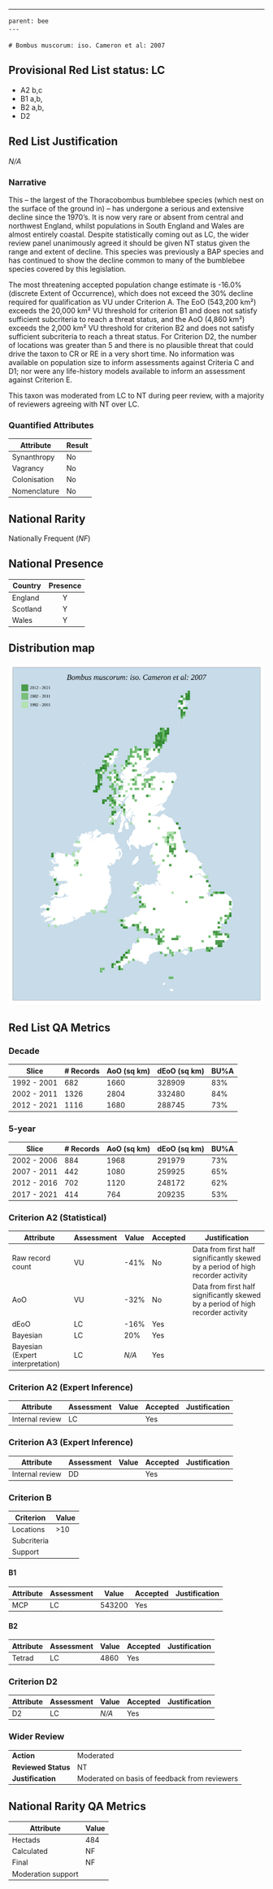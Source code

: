 ---
    parent: bee
    ---

    # Bombus muscorum: iso. Cameron et al: 2007

## Provisional Red List status: LC
- A2 b,c
- B1 a,b, 
- B2 a,b, 
- D2

## Red List Justification
*N/A*
### Narrative
This – the largest of the Thoracobombus bumblebee species (which nest on the surface of the ground in) – has undergone a serious and extensive decline since the 1970’s. It is now very rare or absent from central and northwest England, whilst populations in South England and Wales are almost entirely coastal. Despite statistically coming out as LC, the wider review panel unanimously agreed it should be given NT status given the range and extent of decline. This species was previously a BAP species and has continued to show the decline common to many of the bumblebee species covered by this legislation.

The most threatening accepted population change estimate is -16.0% (discrete Extent of Occurrence), which does not exceed the 30% decline required for qualification as VU under Criterion A. The EoO (543,200 km²) exceeds the 20,000 km² VU threshold for criterion B1 and does not satisfy sufficient subcriteria to reach a threat status, and the AoO (4,860 km²) exceeds the 2,000 km² VU threshold for criterion B2 and does not satisfy sufficient subcriteria to reach a threat status. For Criterion D2, the number of locations was greater than 5 and there is no plausible threat that could drive the taxon to CR or RE in a very short time. No information was available on population size to inform assessments against Criteria C and D1; nor were any life-history models available to inform an assessment against Criterion E.

This taxon was moderated from LC to NT during peer review, with a majority of reviewers agreeing with NT over LC.
### Quantified Attributes
|Attribute|Result|
|---|---|
|Synanthropy|No|
|Vagrancy|No|
|Colonisation|No|
|Nomenclature|No|


## National Rarity
Nationally Frequent (*NF*)

## National Presence
|Country|Presence
|---|:-:|
|England|Y|
|Scotland|Y|
|Wales|Y|


## Distribution map
![](../map/536.svg)

## Red List QA Metrics
### Decade
| Slice | # Records | AoO (sq km) | dEoO (sq km) |BU%A |
|---|---|---|---|---|
|1992 - 2001|682|1660|328909|83%|
|2002 - 2011|1326|2804|332480|84%|
|2012 - 2021|1116|1680|288745|73%|
### 5-year
| Slice | # Records | AoO (sq km) | dEoO (sq km) |BU%A |
|---|---|---|---|---|
|2002 - 2006|884|1968|291979|73%|
|2007 - 2011|442|1080|259925|65%|
|2012 - 2016|702|1120|248172|62%|
|2017 - 2021|414|764|209235|53%|
### Criterion A2 (Statistical)
|Attribute|Assessment|Value|Accepted|Justification
|---|---|---|---|---|
|Raw record count|VU|-41%|No|Data from first half significantly skewed by a period of high recorder activity|
|AoO|VU|-32%|No|Data from first half significantly skewed by a period of high recorder activity|
|dEoO|LC|-16%|Yes||
|Bayesian|LC|20%|Yes||
|Bayesian (Expert interpretation)|LC|*N/A*|Yes||
### Criterion A2 (Expert Inference)
|Attribute|Assessment|Value|Accepted|Justification
|---|---|---|---|---|
|Internal review|LC||Yes||
### Criterion A3 (Expert Inference)
|Attribute|Assessment|Value|Accepted|Justification
|---|---|---|---|---|
|Internal review|DD||Yes||
### Criterion B
|Criterion| Value|
|---|---|
|Locations|>10|
|Subcriteria||
|Support||
#### B1
|Attribute|Assessment|Value|Accepted|Justification
|---|---|---|---|---|
|MCP|LC|543200|Yes||
#### B2
|Attribute|Assessment|Value|Accepted|Justification
|---|---|---|---|---|
|Tetrad|LC|4860|Yes||
### Criterion D2
|Attribute|Assessment|Value|Accepted|Justification
|---|---|---|---|---|
|D2|LC|*N/A*|Yes||
### Wider Review
|  |  |
|---|---|
|**Action**|Moderated|
|**Reviewed Status**|NT|
|**Justification**|Moderated on basis of feedback from reviewers|


## National Rarity QA Metrics
|Attribute|Value|
|---|---|
|Hectads|484|
|Calculated|NF|
|Final|NF|
|Moderation support||



